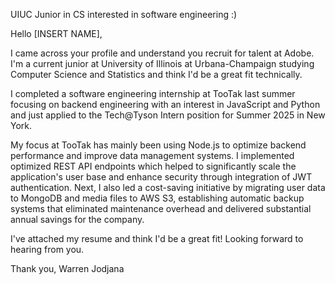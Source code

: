 UIUC Junior in CS interested in software engineering :)

Hello [INSERT NAME], 

I came across your profile and understand you recruit for talent at Adobe. I'm a current junior at University of Illinois at Urbana-Champaign studying Computer Science and Statistics and think I'd be a great fit technically. 

I completed a software engineering internship at TooTak last summer focusing on backend engineering with an interest in JavaScript and Python and just applied to the Tech@Tyson Intern position for Summer 2025 in New York.

My focus at TooTak has mainly been using Node.js to optimize backend performance and improve data management systems. I implemented optimized REST API endpoints which helped to significantly scale the application's user base and enhance security through integration of JWT authentication. Next, I also led a cost-saving initiative by migrating user data to MongoDB and media files to AWS S3, establishing automatic backup systems that eliminated maintenance overhead and delivered substantial annual savings for the company.

I've attached my resume and think I'd be a great fit! Looking forward to hearing from you. 

Thank you, 
Warren Jodjana